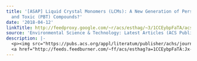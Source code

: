 ```yaml
---
title: '[ASAP] Liquid Crystal Monomers (LCMs): A New Generation of Persistent Bioaccumulative
  and Toxic (PBT) Compounds?'
date: '2018-04-12'
linkTitle: http://feedproxy.google.com/~r/acs/esthag/~3/1CCEybpFaTA/acs.est.8b01636
source: 'Environmental Science & Technology: Latest Articles (ACS Publications)'
description: |-
  <p><img src="https://pubs.acs.org/appl/literatum/publisher/achs/journals/content/esthag/0/esthag.ahead-of-print/acs.est.8b01636/20180412/images/medium/es-2018-01636a_0003.gif" alt="TOC Graphic"/></p><div><cite>Environmental Science & Technology</cite></div><div>DOI: 10.1021/acs.est.8b01636</div><div class="feedflare">
  <a href="http://feeds.feedburner.com/~ff/acs/esthag?a=1CCEybpFaTA:Jx-Sbsj4kXo:yIl2AUoC8zA"><img src="http://feeds.feedburner.com/~ff/acs/esthag?d=yIl2AUoC8zA" border="0"></img></a>
---
```

